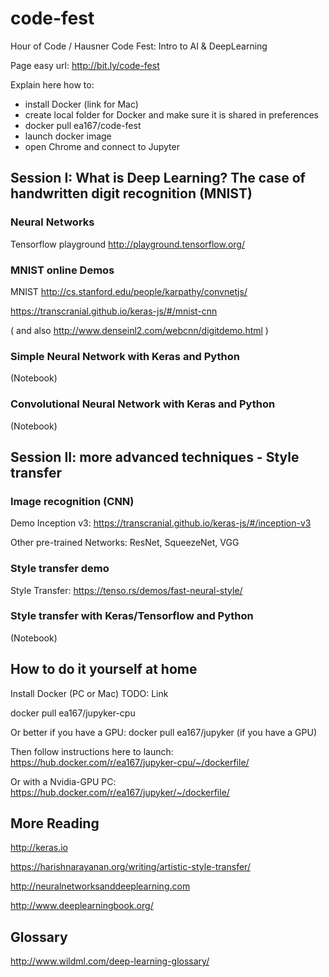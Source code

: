# code-fest
Hour of Code / Hausner Code Fest: Intro to AI &amp; DeepLearning

Page easy url: http://bit.ly/code-fest

<!--
// http://52.45.136.140:8888
// 172.30.1.57
-->

Explain here how to:
- install Docker (link for Mac)
- create local folder for Docker and make sure it is shared in preferences
- docker pull ea167/code-fest
- launch docker image
- open Chrome and connect to Jupyter


## Session I: What is Deep Learning? The case of handwritten digit recognition (MNIST)

### Neural Networks

Tensorflow playground
http://playground.tensorflow.org/

### MNIST online Demos

MNIST
http://cs.stanford.edu/people/karpathy/convnetjs/

https://transcranial.github.io/keras-js/#/mnist-cnn

( and also http://www.denseinl2.com/webcnn/digitdemo.html )

### Simple Neural Network with Keras and Python

(Notebook)

### Convolutional Neural Network with Keras and Python

(Notebook)


## Session II: more advanced techniques - Style transfer

### Image recognition (CNN)

Demo Inception v3: https://transcranial.github.io/keras-js/#/inception-v3

Other pre-trained Networks: ResNet, SqueezeNet, VGG

### Style transfer demo

Style Transfer:
https://tenso.rs/demos/fast-neural-style/

### Style transfer with Keras/Tensorflow and Python

(Notebook)

## How to do it yourself at home

Install Docker (PC or Mac)
TODO: Link

docker pull ea167/jupyker-cpu

Or better if you have a GPU:
docker pull ea167/jupyker   (if you have a GPU)

Then follow instructions here to launch:
https://hub.docker.com/r/ea167/jupyker-cpu/~/dockerfile/

Or with a Nvidia-GPU PC:
https://hub.docker.com/r/ea167/jupyker/~/dockerfile/


## More Reading

http://keras.io

https://harishnarayanan.org/writing/artistic-style-transfer/

http://neuralnetworksanddeeplearning.com

http://www.deeplearningbook.org/


## Glossary
http://www.wildml.com/deep-learning-glossary/
